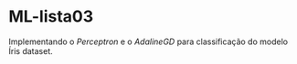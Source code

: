 # ML-lista03
Implementando o _Perceptron_ e o _AdalineGD_ para classificação do modelo Íris dataset.
